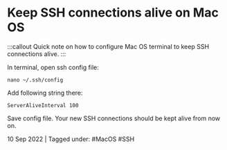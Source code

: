 # Keep SSH connections alive on Mac OS

:::callout
Quick note on how to configure Mac OS terminal to keep SSH connections alive.
:::

In terminal, open ssh config file:

```
nano ~/.ssh/config
```

Add following string there:

```
ServerAliveInterval 100
```

Save config file. Your new SSH connections should be kept alive from now on.

10 Sep 2022 | Tagged under: #MacOS #SSH